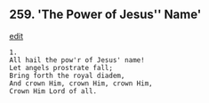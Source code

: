 
## 259.  'The Power of Jesus'' Name'
[edit](https://docs.google.com/document/d/1rAIRVquoWgY6xC3DUwkBE0mfe%2Db4q0Ka/edit?mode=html)



    1.
    All hail the pow'r of Jesus' name!
    Let angels prostrate fall;
    Bring forth the royal diadem,
    And crown Him, crown Him, crown Him,
    Crown Him Lord of all.
